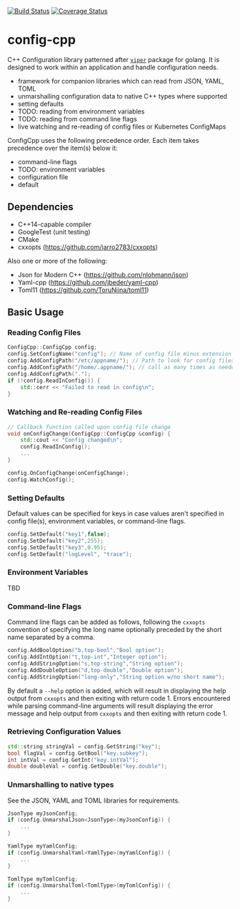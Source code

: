[![Build Status](https://travis-ci.com/CJLove/config-cpp.svg?branch=master)](https://travis-ci.com/CJLove/config-cpp)
[![Coverage Status](https://coveralls.io/repos/github/CJLove/config-cpp/badge.svg?branch=master)](https://coveralls.io/github/CJLove/config-cpp?branch=master)


# config-cpp

C++ Configuration library patterned after [`viper`](https://github.com/spf13/viper) package for golang.  It is designed to work within an application and handle configuration needs.

- framework for companion libraries which can read from JSON, YAML, TOML
- unmarshalling configuration data to native C++ types where supported
- setting defaults
- TODO: reading from environment variables
- TODO: reading from command line flags
- live watching and re-reading of config files or Kubernetes ConfigMaps

ConfigCpp uses the following precedence order.  Each item takes precedence over the item(s) below it:

- command-line flags
- TODO: environment variables
- configuration file
- default

## Dependencies
- C++14-capable compiler
- GoogleTest (unit testing)
- CMake
- cxxopts (https://github.com/jarro2783/cxxopts)

Also one or more of the following:
- Json for Modern C++ (https://github.com/nlohmann/json)
- Yaml-cpp (https://github.com/jbeder/yaml-cpp)
- Toml11 (https://github.com/ToruNiina/toml11)

## Basic Usage

### Reading Config Files

```c++
ConfigCpp::ConfigCpp config;
config.SetConfigName("config"); // Name of config file minus extension
config.AddConfigPath("/etc/appname/"); // Path to look for config files
config.AddConfigPath("/home/.appname/"); // call as many times as needed
config.AddConfigPath(".");
if (!config.ReadInConfig()) {
    std::cerr << "Failed to read in config\n";
}
```

### Watching and Re-reading Config Files

```c++
// Callback function called upon config file change
void onConfigChange(ConfigCpp::ConfigCpp &config) {
    std::cout << "Config changed\n";
    config.ReadInConfig();
    ...
}

config.OnConfigChange(onConfigChange);
config.WatchConfig();
```

### Setting Defaults

Default values can be specified for keys in case values aren't specified in config file(s), environment variables, or command-line flags.

```c++
config.SetDefault("key1",false);
config.SetDefault("key2",255);
config.SetDefault("key3",0.95);
config.SetDefault("logLevel", "trace");
```

### Environment Variables
TBD

### Command-line Flags
Command line flags can be added as follows, following the `cxxopts` convention of specifying the long name optionally preceded by the short name separated by a comma.

```c++
config.AddBoolOption("b,top-bool","Bool option");
config.AddIntOption("t,top-int","Integer option");
config.AddStringOption("s,top-string","String option");
config.AddDoubleOption("d,top-double","Double option");
config.AddStringOption("long-only","String option w/no short name");
```
By default a `--help` option is added, which will result in displaying the help output from `cxxopts` and then exiting with return code 1.  Errors encountered while parsing command-line arguments will result displaying the error message and help output from `cxxopts` and then exiting with return code 1.


### Retrieving Configuration Values

```c++
std::string stringVal = config.GetString("key");
bool flagVal = config.GetBool("key.subkey");
int intVal = config.GetInt("key.intVal");
double doubleVal = config.GetDouble("key.double");
```

### Unmarshalling to native types
See the JSON, YAML and TOML libraries for requirements.
```c++
JsonType myJsonConfig;
if (config.UnmarshalJson<JsonType>(myJsonConfig)) {
    ...
}

YamlType myYamlConfig;
if (config.UnmarshalYaml<YamlType>(myYamlConfig)) {
    ...
}

TomlType myTomlConfig;
if (config.UnmarshalToml<TomlType>(myTomlConfig)) {
    ...
}
```

